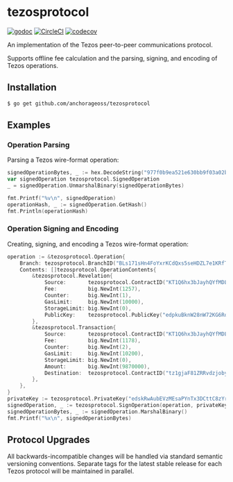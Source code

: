 # tezosprotocol

[![godoc](https://godoc.org/github.com/google/wire?status.svg)][godoc] [![CircleCI](https://circleci.com/gh/anchorageoss/tezosprotocol.svg?style=svg)](https://circleci.com/gh/anchorageoss/tezosprotocol) [![codecov](https://codecov.io/gh/anchorageoss/tezosprotocol/branch/master/graph/badge.svg)](https://codecov.io/gh/anchorageoss/tezosprotocol)

An implementation of the Tezos peer-to-peer communications protocol.

Supports offline fee calculation and the parsing, signing, and encoding of Tezos operations.

[godoc]: https://godoc.org/github.com/anchorageoss/tezosprotocol

## Installation
```bash
$ go get github.com/anchorageoss/tezosprotocol
```

## Examples

### Operation Parsing
Parsing a Tezos wire-format operation:
```go
signedOperationBytes, _ := hex.DecodeString("977f0b9ea521e630bb9f03a02b99fd76c4554bfb39be02d79bc1502e779817cd09000002298c03ed7d454a101eb7022bc95f7e5f41ac78f10902f44e95020002298c03ed7d454a101eb7022bc95f7e5f41ac7880897aff00000062cd37a350627ddfa683f1df24c8a35f4a9d1ae4288059b0d80e629c003d12ce73ea0543942da6b1aa3e55e7107876e9bc83a41ff7ea948cd618b4425d382808")
var signedOperation tezosprotocol.SignedOperation
_ = signedOperation.UnmarshalBinary(signedOperationBytes)

fmt.Printf("%v\n", signedOperation)
operationHash, _ := signedOperation.GetHash()
fmt.Println(operationHash)
```

### Operation Signing and Encoding
Creating, signing, and encoding a Tezos wire-format operation:
```go
operation := &tezosprotocol.Operation{
	Branch: tezosprotocol.BranchID("BLs171sHn4FoYxrKCdQxs5seHDZL7e1KRfTwh6ZWejrgZtJwPrL"),
	Contents: []tezosprotocol.OperationContents{
		&tezosprotocol.Revelation{
			Source:       tezosprotocol.ContractID("KT1Q6hx3bJayhQYfMDL1z2ugd7GXGckVAV82"),
			Fee:          big.NewInt(1257),
			Counter:      big.NewInt(1),
			GasLimit:     big.NewInt(10000),
			StorageLimit: big.NewInt(0),
			PublicKey:    tezosprotocol.PublicKey("edpkuBknW28nW72KG6RoHtYW7p12T6GKc7nAbwYX5m8Wd9sDVC9yav"),
		},
		&tezosprotocol.Transaction{
			Source:       tezosprotocol.ContractID("KT1Q6hx3bJayhQYfMDL1z2ugd7GXGckVAV82"),
			Fee:          big.NewInt(1178),
			Counter:      big.NewInt(2),
			GasLimit:     big.NewInt(10200),
			StorageLimit: big.NewInt(0),
			Amount:       big.NewInt(9870000),
			Destination:  tezosprotocol.ContractID("tz1gjaF81ZRRvdzjobyfVNsAeSC6PScjfQwN"),
		},
	},
}
privateKey := tezosprotocol.PrivateKey("edskRwAubEVzMEsaPYnTx3DCttC8zYrGjzPMzTfDr7jfDaihYuh95CFrrYj6kyJoqYhycQPXMZHsZR5mPQRtDgjY6KHJxpeKnZ")
signedOperation, _ := tezosprotocol.SignOperation(operation, privateKey)
signedOperationBytes, _ := signedOperation.MarshalBinary()
fmt.Printf("%x\n", signedOperationBytes)
```

## Protocol Upgrades
All backwards-incompatible changes will be handled via standard semantic versioning conventions. Separate tags for the latest stable release for each Tezos protocol will be maintained in parallel.
